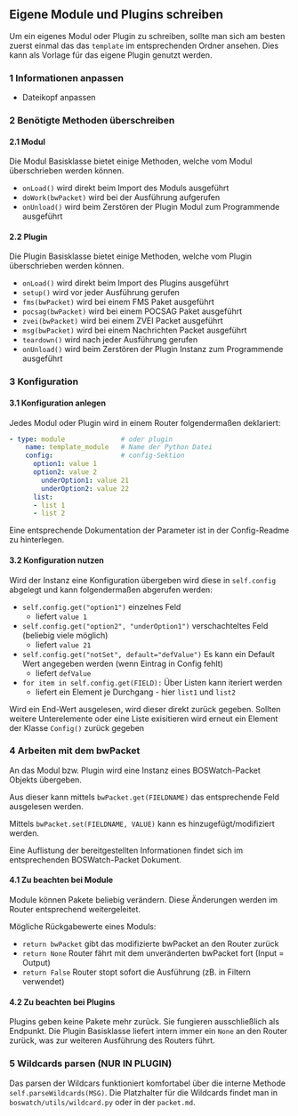 ## Eigene Module und Plugins schreiben

Um ein eigenes Modul oder Plugin zu schreiben, sollte man sich
am besten zuerst einmal das das `template` im entsprechenden Ordner ansehen.
Dies kann als Vorlage für das eigene Plugin genutzt werden.

### 1 Informationen anpassen
- Dateikopf anpassen

### 2 Benötigte Methoden überschreiben
#### 2.1 Modul
Die Modul Basisklasse bietet einige Methoden, welche vom Modul überschrieben werden können.
- `onLoad()` wird direkt beim Import des Moduls ausgeführt
- `doWork(bwPacket)` wird bei der Ausführung aufgerufen
- `onUnload()` wird beim Zerstören der Plugin Modul zum Programmende ausgeführt

#### 2.2 Plugin
Die Plugin Basisklasse bietet einige Methoden, welche vom Plugin überschrieben werden können.
- `onLoad()` wird direkt beim Import des Plugins ausgeführt
- `setup()` wird vor jeder Ausführung gerufen
- `fms(bwPacket)` wird bei einem FMS Paket ausgeführt
- `pocsag(bwPacket)` wird bei einem POCSAG Paket ausgeführt
- `zvei(bwPacket)` wird bei einem ZVEI Packet ausgeführt
- `msg(bwPacket)` wird bei einem Nachrichten Packet ausgeführt
- `teardown()` wird nach jeder Ausführung gerufen
- `onUnload()` wird beim Zerstören der Plugin Instanz zum Programmende ausgeführt

### 3 Konfiguration
#### 3.1 Konfiguration anlegen
Jedes Modul oder Plugin wird in einem Router folgendermaßen deklariert:
```yaml
- type: module              # oder plugin
    name: template_module   # Name der Python Datei
    config:                 # config-Sektion
      option1: value 1
      option2: value 2
        underOption1: value 21
        underOption2: value 22
      list:
      - list 1
      - list 2
```
Eine entsprechende Dokumentation der Parameter ist in der Config-Readme zu hinterlegen.

#### 3.2 Konfiguration nutzen
Wird der Instanz eine Konfiguration übergeben wird diese in `self.config`
abgelegt und kann folgendermaßen abgerufen werden:
- `self.config.get("option1")` einzelnes Feld
  - liefert `value 1`
- `self.config.get("option2", "underOption1")` verschachteltes Feld (beliebig viele möglich)
  - liefert `value 21`
- `self.config.get("notSet", default="defValue")` Es kann ein Default Wert angegeben werden (wenn Eintrag in Config fehlt)
  - liefert `defValue`
- `for item in self.config.get(FIELD):` Über Listen kann iteriert werden
  - liefert ein Element je Durchgang - hier `list1` und `list2`

Wird ein End-Wert ausgelesen, wird dieser direkt zurück gegeben.
Sollten weitere Unterelemente oder eine Liste exisitieren
wird erneut ein Element der Klasse `Config()` zurück gegeben

### 4 Arbeiten mit dem bwPacket
An das Modul bzw. Plugin wird eine Instanz eines BOSWatch-Packet Objekts übergeben.

Aus dieser kann mittels `bwPacket.get(FIELDNAME)` das entsprechende Feld
ausgelesen werden. 

Mittels `bwPacket.set(FIELDNAME, VALUE)` kann es hinzugefügt/modifiziert werden. 

Eine Auflistung der bereitgestellten Informationen
findet sich im entsprechenden BOSWatch-Packet Dokument.

#### 4.1 Zu beachten bei Module
Module können Pakete beliebig verändern.
Diese Änderungen werden im Router entsprechend weitergeleitet.

Mögliche Rückgabewerte eines Moduls:
- `return bwPacket` gibt das modifizierte bwPacket an den Router zurück
- `return None` Router fährt mit dem unveränderten bwPacket fort (Input = Output)
- `return False` Router stopt sofort die Ausführung (zB. in Filtern verwendet)

#### 4.2 Zu beachten bei Plugins
Plugins geben keine Pakete mehr zurück. Sie fungieren ausschließlich als Endpunkt.
Die Plugin Basisklasse liefert intern immer ein `None` an den Router zurück,
was zur weiteren Ausführung des Routers führt.
 
### 5 Wildcards parsen (NUR IN PLUGIN)
Das parsen der Wildcars funktioniert komfortabel über die interne Methode `self.parseWildcards(MSG)`.
Die Platzhalter für die Wildcards findet man in `boswatch/utils/wildcard.py` oder in der `packet.md`.
